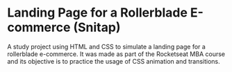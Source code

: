 # Landing Page for a Rollerblade E-commerce (Snitap)
A study project using HTML and CSS to simulate a landing page for a rollerblade e-commerce. It was made as part of the Rocketseat MBA course and its objective is to practice the usage of CSS animation and transitions.
